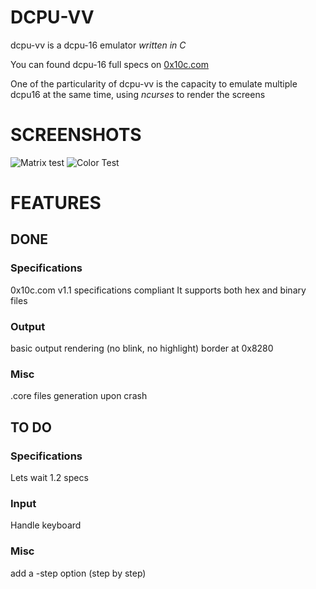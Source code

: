 DCPU-VV
=======


dcpu-vv is a dcpu-16 emulator *written in C*

You can found dcpu-16 full specs on [0x10c.com](http://0x10c.com/doc/dcpu-16.txt "http://0x10c.com/doc/dcpu-16.txt")

One of the particularity of dcpu-vv is the capacity to emulate multiple dcpu16 at the same time, using *ncurses* to render the screens


SCREENSHOTS
===========

![Matrix test](https://raw.github.com/vieux/dcpu-vv/master/screenshots/matrix.png "dcpu-vv running a matrix test")
![Color Test](https://raw.github.com/vieux/dcpu-vv/master/screenshots/color_test.png "dcpu-vv running a color test")


FEATURES
========

DONE
----

### Specifications
0x10c.com v1.1 specifications compliant
It supports both hex and binary files

### Output
basic output rendering (no blink, no highlight)
border at 0x8280

### Misc
.core files generation upon crash

TO DO
-----

### Specifications
Lets wait 1.2 specs

### Input
Handle keyboard

### Misc
add a -step option (step by step)
